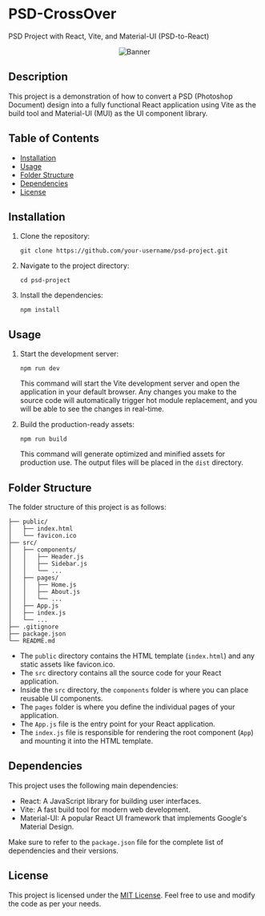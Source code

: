 # PSD-CrossOver

PSD Project with React, Vite, and Material-UI (PSD-to-React)

<div align="center">
  <img src="https://colorlib.com/wp/wp-content/uploads/sites/2/free-banner-templates.jpg" alt="Banner">
</div>


## Description

This project is a demonstration of how to convert a PSD (Photoshop Document) design into a fully functional React application using Vite as the build tool and Material-UI (MUI) as the UI component library.

## Table of Contents

- [Installation](#installation)
- [Usage](#usage)
- [Folder Structure](#folder-structure)
- [Dependencies](#dependencies)
- [License](#license)

## Installation

1. Clone the repository:

   ```shell
   git clone https://github.com/your-username/psd-project.git
   ```

2. Navigate to the project directory:

   ```shell
   cd psd-project
   ```

3. Install the dependencies:

   ```shell
   npm install
   ```

## Usage

1. Start the development server:

   ```shell
   npm run dev
   ```

   This command will start the Vite development server and open the application in your default browser. Any changes you make to the source code will automatically trigger hot module replacement, and you will be able to see the changes in real-time.

2. Build the production-ready assets:

   ```shell
   npm run build
   ```

   This command will generate optimized and minified assets for production use. The output files will be placed in the `dist` directory.

## Folder Structure

The folder structure of this project is as follows:

```
├── public/
│   ├── index.html
│   └── favicon.ico
├── src/
│   ├── components/
│   │   ├── Header.js
│   │   ├── Sidebar.js
│   │   └── ...
│   ├── pages/
│   │   ├── Home.js
│   │   ├── About.js
│   │   └── ...
│   ├── App.js
│   ├── index.js
│   └── ...
├── .gitignore
├── package.json
└── README.md
```

- The `public` directory contains the HTML template (`index.html`) and any static assets like favicon.ico.
- The `src` directory contains all the source code for your React application.
- Inside the `src` directory, the `components` folder is where you can place reusable UI components.
- The `pages` folder is where you define the individual pages of your application.
- The `App.js` file is the entry point for your React application.
- The `index.js` file is responsible for rendering the root component (`App`) and mounting it into the HTML template.

## Dependencies

This project uses the following main dependencies:

- React: A JavaScript library for building user interfaces.
- Vite: A fast build tool for modern web development.
- Material-UI: A popular React UI framework that implements Google's Material Design.

Make sure to refer to the `package.json` file for the complete list of dependencies and their versions.

## License

This project is licensed under the [MIT License](LICENSE). Feel free to use and modify the code as per your needs.
